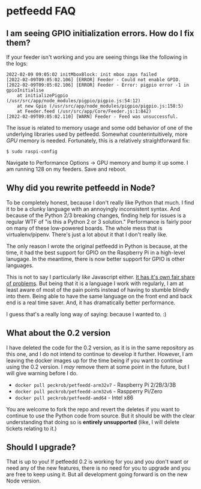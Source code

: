 # petfeedd FAQ

## I am seeing GPIO initialization errors. How do I fix them?

If your feeder isn't working and you are seeing things like the following in the
logs:

```
2022-02-09 09:05:02 initMboxBlock: init mbox zaps failed
[2022-02-09T09:05:02.106] [ERROR] Feeder - Could not enable GPIO.
[2022-02-09T09:05:02.106] [ERROR] Feeder - Error: pigpio error -1 in gpioInitialise
    at initializePigpio (/usr/src/app/node_modules/pigpio/pigpio.js:54:12)
    at new Gpio (/usr/src/app/node_modules/pigpio/pigpio.js:158:5)
    at Feeder.feed (/usr/src/app/Core/Feeder.js:1:842)
[2022-02-09T09:05:02.110] [WARN] Feeder - Feed was unsuccessful.

```

The issue is related to memory usage and some odd behavior of one of the
underlying libraries used by petfeedd. Somewhat counterintuitively, more *GPU*
memory is needed. Fortunately, this is a relatively straightforward fix:

```
$ sudo raspi-config
```

Navigate to Performance Options -> GPU memory and bump it up some. I am running
128 on my feeders. Save and reboot.

## Why did you rewrite petfeedd in Node?

To be completely honest, because I don't really like Python that much. I find it
to be a clunky language with an annoyingly inconsistent syntax. And because of
the Python 2/3 breaking changes, finding help for issues is a regular WTF of "is
this a Python 2 or 3 solution." Performance is fairly poor on many of these
low-powered boards. The whole mess that is virtualenv/pipenv. There's just a
lot about it that I don't really like.

The only reason I wrote the original petfeedd in Python is because, at the time,
it had the best support for GPIO on the Raspberry Pi in a high-level lanugage.
In the meantime, there is now better support for GPIO is other languages.

This is not to say I particularly *like* Javascript either. [It has it's own
fair share of problems](https://www.destroyallsoftware.com/talks/wat). But being
that it is a language I work with regularly, I am at least aware of most of the
pain points instead of having to stumble blindly into them. Being able to have
the same language on the front end and back end is a real time saver. And, it
has dramatically better performance.

I guess that's a really long way of saying: because I wanted to. :)

## What about the 0.2 version

I have deleted the code for the 0.2 version, as it is in the same repository as
this one, and I do not intend to continue to develop it further. However, I am
leaving the docker images up for the time being if you want to continue using
the 0.2 version. I *may* remove them at some point in the future, but I will
give warning before I do.

* `docker pull peckrob/petfeedd-arm32v7` - Raspberry Pi 2/2B/3/3B
* `docker pull peckrob/petfeedd-arm32v6` - Raspperry Pi/Zero
* `docker pull peckrob/petfeedd-amd64` - Intel x86

You are welcome to fork the repo and revert the deletes if you want to continue
to use the Python code from source. But it should be with the clear
understanding that doing so is **entirely unsupported** (like, I will delete
tickets relating to it.)

## Should I upgrade?

That is up to you! If petfeedd 0.2 is working for you and you don't want or need
any of the new features, there is no need for you to upgrade and you are free to
keep using it. But all development going forward is on the new Node version.
